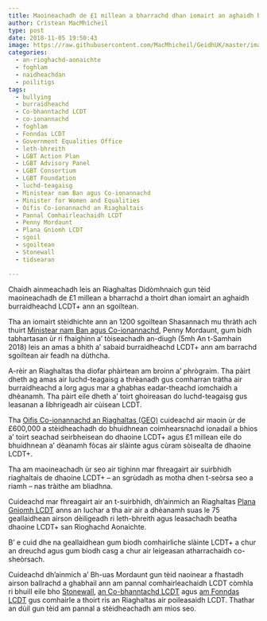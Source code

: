 ```yaml
---
title: Maoineachadh de £1 millean a bharrachd dhan iomairt an aghaidh burraidheachd LCDT+
author: Crìstean MacMhìcheil
type: post
date: 2018-11-05 19:50:43
image: https://raw.githubusercontent.com/MacMhicheil/GeidhUK/master/images/2018-11-05-maoineachadh-de-1-millean-a-bharrachd-dhan-iomairt-an-aghaidh-burraidheachd-lcdt.jpg
categories:
  - an-rioghachd-aonaichte
  - foghlam
  - naidheachdan
  - poilitigs
tags:
  - bullying
  - burraidheachd
  - Co-bhanntachd LCDT
  - co-ionannachd
  - foghlam
  - Fonndas LCDT
  - Government Equalities Office
  - leth-bhreith
  - LGBT Action Plan
  - LGBT Advisory Panel
  - LGBT Consortium
  - LGBT Foundation
  - luchd-teagaisg
  - Ministear nam Ban agus Co-ionannachd
  - Minister for Women and Equalities
  - Oifis Co-ionannachd an Riaghaltais
  - Pannal Comhairleachaidh LCDT
  - Penny Mordaunt
  - Plana Gnìomh LCDT
  - sgoil
  - sgoiltean
  - Stonewall
  - tidsearan

---
```

Chaidh ainmeachadh leis an Riaghaltas Didòmhnaich gun tèid maoineachadh de £1 millean a bharrachd a thoirt dhan iomairt an aghaidh burraidheachd LCDT+ ann an sgoiltean.

<!--more-->

Tha an iomairt stèidhichte ann an 1200 sgoiltean Shasannach mu thràth ach thuirt [Ministear nam Ban agus Co-ionannachd][1], Penny Mordaunt, gum bidh tabhartasan ùr ri fhaighinn a&#8217; tòiseachadh an-diugh (5mh An t-Samhain 2018) leis an amas a bhith a&#8217; sabaid burraidheachd LCDT+ ann am barrachd sgoiltean air feadh na dùthcha.

A-rèir an Riaghaltas tha diofar phàirtean am broinn a&#8217; phrògraim. Tha pàirt dheth ag amas air luchd-teagaisg a thrèanadh gus comharran tràtha air burraidheachd a lorg agus mar a ghabhas eadar-theachd iomchaidh a dhèanamh. Tha pàirt eile dheth a&#8217; toirt ghoireasan do luchd-teagaisg gus leasanan a lìbhrigeadh air cùisean LCDT.

Tha [Oifis Co-ionannachd an Riaghaltas (GEO)][2] cuideachd air maoin ùr de £600,000 a stèidheachadh do bhuidhnean coimhearsnachd ionadail a bhios a&#8217; toirt seachad seirbheisean do dhaoine LCDT+ agus £1 millean eile do bhuidhnean a&#8217; dèanamh fòcas air slàinte agus cùram sòisealta de dhaoine LCDT+.

Tha am maoineachadh ùr seo air tighinn mar fhreagairt air suirbhidh riaghaltais de dhaoine LCDT+ &#8211; an sgrùdadh as motha dhen t-seòrsa seo a riamh &#8211; nas tràithe am bliadhna.

Cuideachd mar fhreagairt air an t-suirbhidh, dh’ainmich an Riaghaltas [Plana Gnìomh LCDT][3] anns an Iuchar a tha air air a dhèanamh suas le 75 geallaidhean airson dèiligeadh ri leth-bhreith agus leasachadh beatha dhaoine LCDT+ san Rìoghachd Aonaichte.

B’ e cuid dhe na geallaidhean gum biodh comhairliche slàinte LCDT+ a chur an dreuchd agus gum biodh casg a chur air leigeasan atharrachaidh co-sheòrsach.

Cuideachd dh’ainmich a&#8217; Bh-uas Mordaunt gun tèid naoinear a fhastadh airson ballrachd a ghabhail ann am pannal comhairleachaidh LCDT còmhla ri bhuill eile bho [Stonewall][4], [an Co-bhanntachd LCDT][5] agus [am Fonndas LCDT][6] gus comhairle a thoirt ris an Riaghaltas air poileasaidh LCDT. Thathar an dùil gun tèid am pannal a stèidheachadh am mìos seo.

 [1]: https://www.gov.uk/government/ministers/minister-for-women-and-equalities--3
 [2]: https://www.gov.uk/government/organisations/government-equalities-office
 [3]: https://www.gov.uk/government/publications/lgbt-action-plan-2018-improving-the-lives-of-lesbian-gay-bisexual-and-transgender-people
 [4]: http://www.stonewall.org.uk/
 [5]: http://www.lgbtconsortium.org.uk/
 [6]: https://lgbt.foundation/

